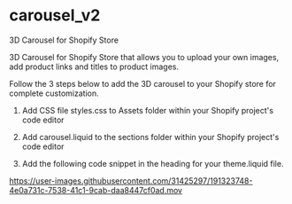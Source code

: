 # carousel_v2
3D Carousel for Shopify Store

3D Carousel for Shopify Store that allows you to upload your own images, add product links and titles to product images.

Follow the 3 steps below to add the 3D carousel to your Shopify store for complete customization.

1. Add CSS file styles.css to Assets folder within your Shopify project's code editor

2. Add carousel.liquid to the sections folder within your Shopify project's code editor

3. Add the following code snippet in the heading for your theme.liquid file. 
  
  <!-- css for 3D Carousel -->
   <link rel="stylesheet" href="{{ 'carousel.css' | asset_url }}">
  

https://user-images.githubusercontent.com/31425297/191323748-4e0a731c-7538-41c1-9cab-daa8447cf0ad.mov

